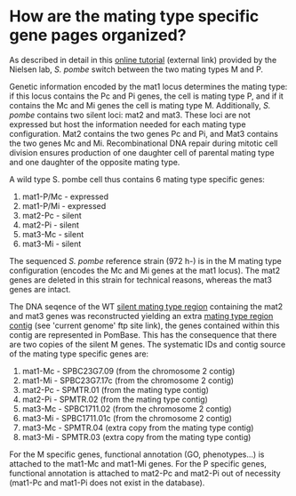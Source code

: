 # How are the mating type specific gene pages organized?
<!-- pombase_categories: Gene page, Finding data -->

As described in detail in this [online tutorial](https://www1.bio.ku.dk/english/research/fg/cellecyklus_genomintegritet/mating/) (external link) provided by the Nielsen lab, *S. pombe* switch between the two mating types M and P.

Genetic information encoded by the mat1 locus determines the mating type: if this locus contains the Pc and Pi genes, the cell is mating type P, and if it contains the Mc and Mi genes the cell is mating type M. Additionally, *S. pombe* contains two silent loci: mat2 and mat3. These loci are not expressed but host the information needed for each mating type configuration. Mat2 contains the two genes Pc and Pi, and Mat3 contains the two genes Mc and Mi. Recombinational DNA repair during mitotic cell division ensures production of one daughter cell of parental mating type and one daughter of the opposite mating type.

A wild type S. pombe cell thus contains 6 mating type specific genes:
 1. mat1-P/Mc - expressed
 2. mat1-P/Mi - expressed
 3. mat2-Pc - silent
 4. mat2-Pi - silent
 5. mat3-Mc - silent
 6. mat3-Mi - silent

The sequenced *S. pombe* reference strain (972 h-) is in the M mating type configuration (encodes the Mc and Mi genes at the mat1 locus). The mat2 genes are deleted in this strain for technical reasons, whereas the mat3 genes are intact. 

The DNA seqence of the WT [silent mating type region](https://www.pombase.org/status/mating-type-region) containing the mat2 and mat3 genes was reconstructed yielding an extra [mating type region contig](https://www.pombase.org/downloads/genome-datasets) (see 'current genome' ftp site link), the genes contained within this contig are represented in PomBase. This has the consequence that there are two copies of the silent M genes. The systematic IDs and contig source of the mating type specific genes are:
 1. mat1-Mc - SPBC23G7.09 (from the chromosome 2 contig)
 2. mat1-Mi - SPBC23G7.17c (from the chromosome 2 contig)
 3. mat2-Pc - SPMTR.01 (from the mating type contig)
 4. mat2-Pi - SPMTR.02 (from the mating type contig)
 5. mat3-Mc - SPBC1711.02 (from the chromosome 2 contig)
 6. mat3-Mi - SPBC1711.01c (from the chromosome 2 contig)
 7. mat3-Mc - SPMTR.04 (extra copy from the mating type contig)
 8. mat3-Mi - SPMTR.03 (extra copy from the mating type contig)

For the M specific genes, functional annotation (GO, phenotypes...) is attached to the mat1-Mc and mat1-Mi genes.
For the P specific genes, functional annotation is attached to mat2-Pc and mat2-Pi out of necessity (mat1-Pc and mat1-Pi does not exist in the database). 



